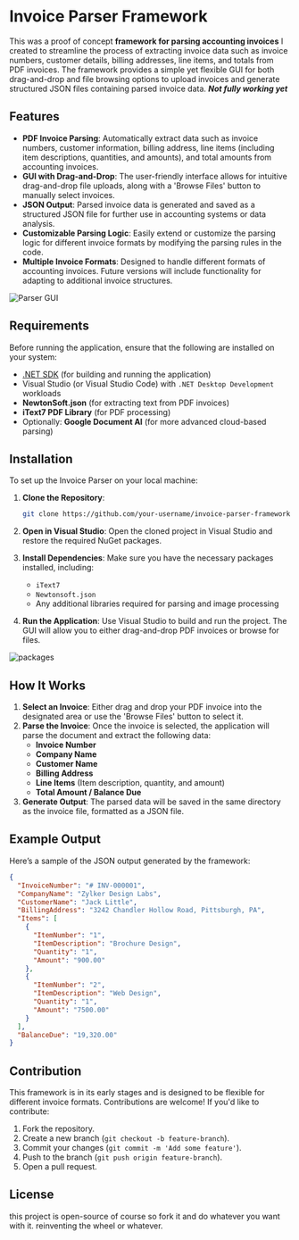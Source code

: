 # Invoice Parser Framework

This was a proof of concept **framework for parsing accounting invoices** I created to streamline the process of extracting invoice data such as invoice numbers, customer details, billing addresses, line items, and totals from PDF invoices. The framework provides a simple yet flexible GUI for both drag-and-drop and file browsing options to upload invoices and generate structured JSON files containing parsed invoice data. ***Not fully working yet***

## Features

- **PDF Invoice Parsing**: Automatically extract data such as invoice numbers, customer information, billing address, line items (including item descriptions, quantities, and amounts), and total amounts from accounting invoices.
- **GUI with Drag-and-Drop**: The user-friendly interface allows for intuitive drag-and-drop file uploads, along with a 'Browse Files' button to manually select invoices.
- **JSON Output**: Parsed invoice data is generated and saved as a structured JSON file for further use in accounting systems or data analysis.
- **Customizable Parsing Logic**: Easily extend or customize the parsing logic for different invoice formats by modifying the parsing rules in the code.
- **Multiple Invoice Formats**: Designed to handle different formats of accounting invoices. Future versions will include functionality for adapting to additional invoice structures.

![Parser GUI](Invoice-Parser-Framework/parsergui.png)

## Requirements

Before running the application, ensure that the following are installed on your system:

- [.NET SDK](https://dotnet.microsoft.com/download) (for building and running the application)
- Visual Studio (or Visual Studio Code) with `.NET Desktop Development` workloads
- **NewtonSoft.json** (for extracting text from PDF invoices)
- **iText7 PDF Library** (for PDF processing)
- Optionally: **Google Document AI** (for more advanced cloud-based parsing)
  
## Installation

To set up the Invoice Parser on your local machine:

1. **Clone the Repository**:
    ```bash
    git clone https://github.com/your-username/invoice-parser-framework.git
    ```
2. **Open in Visual Studio**:
   Open the cloned project in Visual Studio and restore the required NuGet packages.

3. **Install Dependencies**:
   Make sure you have the necessary packages installed, including:
   - `iText7`
   - `Newtonsoft.json`
   - Any additional libraries required for parsing and image processing

4. **Run the Application**:
   Use Visual Studio to build and run the project. The GUI will allow you to either drag-and-drop PDF invoices or browse for files.

![packages](Invoice-Parser-Framework/required_packages.png)

## How It Works

1. **Select an Invoice**: Either drag and drop your PDF invoice into the designated area or use the 'Browse Files' button to select it.
2. **Parse the Invoice**: Once the invoice is selected, the application will parse the document and extract the following data:
   - **Invoice Number**
   - **Company Name**
   - **Customer Name**
   - **Billing Address**
   - **Line Items** (Item description, quantity, and amount)
   - **Total Amount / Balance Due**
3. **Generate Output**: The parsed data will be saved in the same directory as the invoice file, formatted as a JSON file.

## Example Output

Here’s a sample of the JSON output generated by the framework:

```json
{
  "InvoiceNumber": "# INV-000001",
  "CompanyName": "Zylker Design Labs",
  "CustomerName": "Jack Little",
  "BillingAddress": "3242 Chandler Hollow Road, Pittsburgh, PA",
  "Items": [
    {
      "ItemNumber": "1",
      "ItemDescription": "Brochure Design",
      "Quantity": "1",
      "Amount": "900.00"
    },
    {
      "ItemNumber": "2",
      "ItemDescription": "Web Design",
      "Quantity": "1",
      "Amount": "7500.00"
    }
  ],
  "BalanceDue": "19,320.00"
}
```
## Contribution

This framework is in its early stages and is designed to be flexible for different invoice formats. Contributions are welcome! If you'd like to contribute:

1. Fork the repository.
2. Create a new branch (`git checkout -b feature-branch`).
3. Commit your changes (`git commit -m 'Add some feature'`).
4. Push to the branch (`git push origin feature-branch`).
5. Open a pull request.

## License

this project is open-source of course so fork it and do whatever you want with it. reinventing the wheel or whatever.
